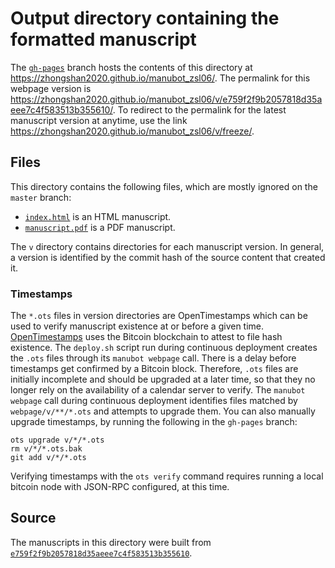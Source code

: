 # Output directory containing the formatted manuscript

The [`gh-pages`](https://github.com/zhongshan2020/manubot_zsl06/tree/gh-pages) branch hosts the contents of this directory at <https://zhongshan2020.github.io/manubot_zsl06/>.
The permalink for this webpage version is <https://zhongshan2020.github.io/manubot_zsl06/v/e759f2f9b2057818d35aeee7c4f583513b355610/>.
To redirect to the permalink for the latest manuscript version at anytime, use the link <https://zhongshan2020.github.io/manubot_zsl06/v/freeze/>.

## Files

This directory contains the following files, which are mostly ignored on the `master` branch:

+ [`index.html`](index.html) is an HTML manuscript.
+ [`manuscript.pdf`](manuscript.pdf) is a PDF manuscript.

The `v` directory contains directories for each manuscript version.
In general, a version is identified by the commit hash of the source content that created it.

### Timestamps

The `*.ots` files in version directories are OpenTimestamps which can be used to verify manuscript existence at or before a given time.
[OpenTimestamps](https://opentimestamps.org/) uses the Bitcoin blockchain to attest to file hash existence.
The `deploy.sh` script run during continuous deployment creates the `.ots` files through its `manubot webpage` call.
There is a delay before timestamps get confirmed by a Bitcoin block.
Therefore, `.ots` files are initially incomplete and should be upgraded at a later time, so that they no longer rely on the availability of a calendar server to verify.
The `manubot webpage` call during continuous deployment identifies files matched by `webpage/v/**/*.ots` and attempts to upgrade them.
You can also manually upgrade timestamps, by running the following in the `gh-pages` branch:

```shell
ots upgrade v/*/*.ots
rm v/*/*.ots.bak
git add v/*/*.ots
```

Verifying timestamps with the `ots verify` command requires running a local bitcoin node with JSON-RPC configured, at this time.

## Source

The manuscripts in this directory were built from
[`e759f2f9b2057818d35aeee7c4f583513b355610`](https://github.com/zhongshan2020/manubot_zsl06/commit/e759f2f9b2057818d35aeee7c4f583513b355610).
